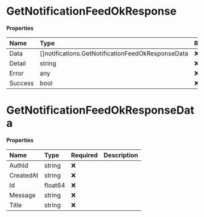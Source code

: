 # GetNotificationFeedOkResponse

**Properties**

| Name    | Type                                              | Required | Description |
| :------ | :------------------------------------------------ | :------- | :---------- |
| Data    | []notifications.GetNotificationFeedOkResponseData | ❌       |             |
| Detail  | string                                            | ❌       |             |
| Error   | any                                               | ❌       |             |
| Success | bool                                              | ❌       |             |

# GetNotificationFeedOkResponseData

**Properties**

| Name      | Type    | Required | Description |
| :-------- | :------ | :------- | :---------- |
| AuthId    | string  | ❌       |             |
| CreatedAt | string  | ❌       |             |
| Id        | float64 | ❌       |             |
| Message   | string  | ❌       |             |
| Title     | string  | ❌       |             |
